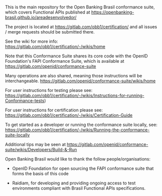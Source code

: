 This is the main repository for the Open Banking Brasil conformance suite, 
which covers Functional APIs published at https://openbanking-brasil.github.io/areadesenvolvedor/

The project is located at https://gitlab.com/obb1/certification/ 
and all issues / merge requests should be submitted there.

See the wiki for more info: https://gitlab.com/obb1/certification/-/wikis/home 

Note that this Conformance Suite shares its core code with the OpenID Foundation's
FAPI Conformance Suite, which is available at https://gitlab.com/openid/conformance-suite

Many operations are also shared, meaning those instructions will be interchangeable. 
https://gitlab.com/openid/conformance-suite/wikis/home

For user instructions for testing please see:
https://gitlab.com/obb1/certification/-/wikis/Instructions-for-running-Conformance-tests)

For user instructions for certification please see:
https://gitlab.com/obb1/certification/-/wikis/Certification-Guide

To get started as a developer or running the conformance suite locally, see:
https://gitlab.com/obb1/certification/-/wikis/Running-the-conformance-suite-locally

Additional tips may be seen at https://gitlab.com/openid/conformance-suite/wikis/Developers/Build-&-Run

Open Banking Brasil would like to thank the follow people/organisations:

* OpenID Foundation for open sourcing the FAPI conformance suite that forms
the basis of this code

* Raidiam, for developing and providing ongoing access to test environments compliant with
Brasil Functional APIs specifications.
